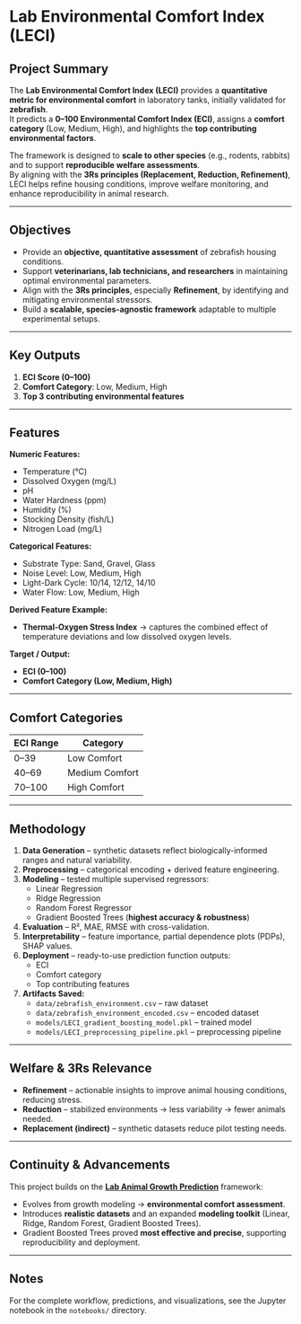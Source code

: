 # Lab Environmental Comfort Index (LECI)  

## Project Summary  
The **Lab Environmental Comfort Index (LECI)** provides a **quantitative metric for environmental comfort** in laboratory tanks, initially validated for **zebrafish**.  
It predicts a **0–100 Environmental Comfort Index (ECI)**, assigns a **comfort category** (Low, Medium, High), and highlights the **top contributing environmental factors**.  

The framework is designed to **scale to other species** (e.g., rodents, rabbits) and to support **reproducible welfare assessments**.  
By aligning with the **3Rs principles (Replacement, Reduction, Refinement)**, LECI helps refine housing conditions, improve welfare monitoring, and enhance reproducibility in animal research.  

---

## Objectives  
- Provide an **objective, quantitative assessment** of zebrafish housing conditions.  
- Support **veterinarians, lab technicians, and researchers** in maintaining optimal environmental parameters.  
- Align with the **3Rs principles**, especially **Refinement**, by identifying and mitigating environmental stressors.  
- Build a **scalable, species-agnostic framework** adaptable to multiple experimental setups.  

---

## Key Outputs  
1. **ECI Score (0–100)**  
2. **Comfort Category**: Low, Medium, High  
3. **Top 3 contributing environmental features**  

---

## Features  

**Numeric Features:**  
- Temperature (°C)  
- Dissolved Oxygen (mg/L)  
- pH  
- Water Hardness (ppm)  
- Humidity (%)  
- Stocking Density (fish/L)  
- Nitrogen Load (mg/L)  

**Categorical Features:**  
- Substrate Type: Sand, Gravel, Glass  
- Noise Level: Low, Medium, High  
- Light-Dark Cycle: 10/14, 12/12, 14/10  
- Water Flow: Low, Medium, High  

**Derived Feature Example:**  
- **Thermal-Oxygen Stress Index** → captures the combined effect of temperature deviations and low dissolved oxygen levels.  

**Target / Output:**  
- **ECI (0–100)**  
- **Comfort Category (Low, Medium, High)**  

---

## Comfort Categories  

| ECI Range | Category       |
|-----------|----------------|
| 0–39      | Low Comfort    |
| 40–69     | Medium Comfort |
| 70–100    | High Comfort   |  

---

## Methodology  

1. **Data Generation** – synthetic datasets reflect biologically-informed ranges and natural variability.  
2. **Preprocessing** – categorical encoding + derived feature engineering.  
3. **Modeling** – tested multiple supervised regressors:  
   - Linear Regression  
   - Ridge Regression  
   - Random Forest Regressor  
   - Gradient Boosted Trees (**highest accuracy & robustness**)  
4. **Evaluation** – R², MAE, RMSE with cross-validation.  
5. **Interpretability** – feature importance, partial dependence plots (PDPs), SHAP values.  
6. **Deployment** – ready-to-use prediction function outputs:  
   - ECI  
   - Comfort category  
   - Top contributing features  
7. **Artifacts Saved:**  
   - `data/zebrafish_environment.csv` – raw dataset  
   - `data/zebrafish_environment_encoded.csv` – encoded dataset  
   - `models/LECI_gradient_boosting_model.pkl` – trained model  
   - `models/LECI_preprocessing_pipeline.pkl` – preprocessing pipeline  

---

## Welfare & 3Rs Relevance  

- **Refinement** – actionable insights to improve animal housing conditions, reducing stress.  
- **Reduction** – stabilized environments → less variability → fewer animals needed.  
- **Replacement (indirect)** – synthetic datasets reduce pilot testing needs.  

---

## Continuity & Advancements  

This project builds on the [**Lab Animal Growth Prediction**](https://github.com/Ibrahim-El-Khouli/lab-animal-growth-prediction) framework:  

- Evolves from growth modeling → **environmental comfort assessment**.  
- Introduces **realistic datasets** and an expanded **modeling toolkit** (Linear, Ridge, Random Forest, Gradient Boosted Trees).  
- Gradient Boosted Trees proved **most effective and precise**, supporting reproducibility and deployment.  

---

## Notes  

For the complete workflow, predictions, and visualizations, see the Jupyter notebook in the `notebooks/` directory. 

